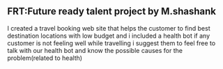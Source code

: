 ## FRT:Future ready talent project by M.shashank
I created a travel booking web site that helps the customer to find best destination locations with low budget and i included a health bot if any customer is not feeling well
while travelling i suggest them to feel free to talk with our health bot and know the possible causes for the problem(related to health)
